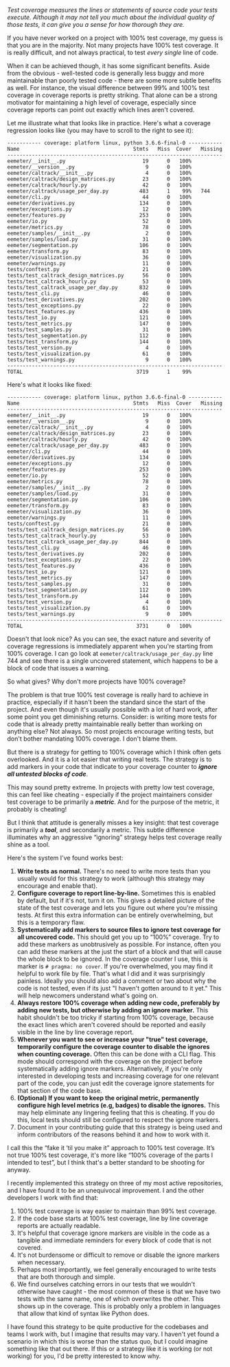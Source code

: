 _Test coverage measures the lines or statements of source code your tests execute. Although it may not tell you much about the individual quality of those tests, it can give you a sense for how thorough they are._

If you have never worked on a project with 100% test coverage, my guess is that you are in the majority. Not many projects have 100% test coverage. It is really difficult, and not always practical, to test _every single_ line of code.

When it can be achieved though, it has some significant benefits. Aside from the obvious - well-tested code is generally less buggy and more maintainable than poorly tested code - there are some more subtle benefits as well. For instance, the visual difference between 99% and 100% test coverage in coverage reports is pretty striking. That alone can be a strong motivator for maintaining a high level of coverage, especially since coverage reports can point out exactly which lines aren't covered.

Let me illustrate what that looks like in practice. Here's what a coverage regression looks like (you may have to scroll to the right to see it):

```
----------- coverage: platform linux, python 3.6.6-final-0 -----------
Name                                     Stmts   Miss  Cover   Missing
----------------------------------------------------------------------
eemeter/__init__.py                         19      0   100%
eemeter/__version__.py                       9      0   100%
eemeter/caltrack/__init__.py                 4      0   100%
eemeter/caltrack/design_matrices.py         23      0   100%
eemeter/caltrack/hourly.py                  42      0   100%
eemeter/caltrack/usage_per_day.py          483      1    99%   744
eemeter/cli.py                              44      0   100%
eemeter/derivatives.py                     134      0   100%
eemeter/exceptions.py                       12      0   100%
eemeter/features.py                        253      0   100%
eemeter/io.py                               52      0   100%
eemeter/metrics.py                          78      0   100%
eemeter/samples/__init__.py                  2      0   100%
eemeter/samples/load.py                     31      0   100%
eemeter/segmentation.py                    106      0   100%
eemeter/transform.py                        83      0   100%
eemeter/visualization.py                    36      0   100%
eemeter/warnings.py                         11      0   100%
tests/conftest.py                           21      0   100%
tests/test_caltrack_design_matrices.py      56      0   100%
tests/test_caltrack_hourly.py               53      0   100%
tests/test_caltrack_usage_per_day.py       832      0   100%
tests/test_cli.py                           46      0   100%
tests/test_derivatives.py                  202      0   100%
tests/test_exceptions.py                    22      0   100%
tests/test_features.py                     436      0   100%
tests/test_io.py                           121      0   100%
tests/test_metrics.py                      147      0   100%
tests/test_samples.py                       31      0   100%
tests/test_segmentation.py                 112      0   100%
tests/test_transform.py                    144      0   100%
tests/test_version.py                        4      0   100%
tests/test_visualization.py                 61      0   100%
tests/test_warnings.py                       9      0   100%
----------------------------------------------------------------------
TOTAL                                     3719      1    99%
```

Here's what it looks like fixed:

```
----------- coverage: platform linux, python 3.6.6-final-0 -----------
Name                                     Stmts   Miss  Cover   Missing
----------------------------------------------------------------------
eemeter/__init__.py                         19      0   100%
eemeter/__version__.py                       9      0   100%
eemeter/caltrack/__init__.py                 4      0   100%
eemeter/caltrack/design_matrices.py         23      0   100%
eemeter/caltrack/hourly.py                  42      0   100%
eemeter/caltrack/usage_per_day.py          483      0   100%
eemeter/cli.py                              44      0   100%
eemeter/derivatives.py                     134      0   100%
eemeter/exceptions.py                       12      0   100%
eemeter/features.py                        253      0   100%
eemeter/io.py                               52      0   100%
eemeter/metrics.py                          78      0   100%
eemeter/samples/__init__.py                  2      0   100%
eemeter/samples/load.py                     31      0   100%
eemeter/segmentation.py                    106      0   100%
eemeter/transform.py                        83      0   100%
eemeter/visualization.py                    36      0   100%
eemeter/warnings.py                         11      0   100%
tests/conftest.py                           21      0   100%
tests/test_caltrack_design_matrices.py      56      0   100%
tests/test_caltrack_hourly.py               53      0   100%
tests/test_caltrack_usage_per_day.py       844      0   100%
tests/test_cli.py                           46      0   100%
tests/test_derivatives.py                  202      0   100%
tests/test_exceptions.py                    22      0   100%
tests/test_features.py                     436      0   100%
tests/test_io.py                           121      0   100%
tests/test_metrics.py                      147      0   100%
tests/test_samples.py                       31      0   100%
tests/test_segmentation.py                 112      0   100%
tests/test_transform.py                    144      0   100%
tests/test_version.py                        4      0   100%
tests/test_visualization.py                 61      0   100%
tests/test_warnings.py                       9      0   100%
----------------------------------------------------------------------
TOTAL                                     3731      0   100%
```

Doesn't that look nice? As you can see, the exact nature and severity of coverage regressions is immediately apparent when you're starting from 100% coverage. I can go look at `eemeter/caltrack/usage_per_day.py` line 744 and see there is a single uncovered statement, which happens to be a block of code that issues a warning.

So what gives? Why don't more projects have 100% coverage?

The problem is that true 100% test coverage is really hard to achieve in practice, especially if it hasn't been the standard since the start of the project. And even though it's usually possible with a lot of hard work, after some point you get diminishing returns. Consider: is writing more tests for code that is already pretty maintainable really better than working on anything else? Not always. So most projects encourage writing tests, but don't bother mandating 100% coverage. I don't blame them.

But there is a strategy for getting to 100% coverage which I think often gets overlooked. And it is a lot easier that writing real tests. The strategy is to add markers in your code that indicate to your coverage counter to **_ignore all untested blocks of code_**.

This may sound pretty extreme. In projects with pretty low test coverage, this can feel like cheating - especially if the project maintainers consider test coverage to be primarily a **_metric_**. And for the purpose of the metric, it probably is cheating!

But I think that attitude is generally misses a key insight: that test coverage is primarily a **_tool_**, and secondarily a metric. This subtle difference illuminates why an aggressive “ignoring” strategy helps test coverage really shine as a tool.

Here's the system I've found works best:

1. **Write tests as normal.** There's no need to write more tests than you usually would for this strategy to work (although this strategy may encourage and enable that).
2. **Configure coverage to report line-by-line.** Sometimes this is enabled by default, but if it's not, turn it on. This gives a detailed picture of the state of the test coverage and lets you figure out where you're missing tests. At first this extra information can be entirely overwhelming, but this is a temporary flaw.
3. **Systematically add markers to source files to ignore test coverage for all uncovered code.** This should get you up to “100%” coverage. Try to add these markers as unobtrusively as possible. For instance, often you can add these markers at the just the start of a block and that will cause the whole block to be ignored. In the coverage counter I use, this is marker is `# pragma: no cover`. If you're overwhelmed, you may find it helpful to work file by file. That's what I did and it was surprisingly painless. Ideally you should also add a comment or two about why the code is not tested, even if its just "I haven't gotten around to it yet." This will help newcomers understand what's going on.
4. **Always restore 100% coverage when adding new code, preferably by adding new tests, but otherwise by adding an ignore marker.** This habit shouldn't be too tricky if starting from 100% coverage, because the exact lines which aren't covered should be reported and easily visible in the line by line coverage report.
5. **Whenever you want to see or increase your "true" test coverage, temporarily configure the coverage counter to disable the ignores when counting coverage.** Often this can be done with a CLI flag. This mode should correspond with the coverage on the project before systematically adding ignore markers. Alternatively, if you're only interested in developing tests and increasing coverage for one relevant part of the code, you can just edit the coverage ignore statements for that section of the code base.
6. **(Optional) If you want to keep the original metric, permanently configure high level metrics (e.g, badges) to disable the ignores.** This may help eliminate any lingering feeling that this is cheating. If you do this, local tests should still be configured to respect the ignore markers.
7. Document in your contributing guide that this strategy is being used and inform contributors of the reasons behind it and how to work with it.

I call this the “fake it ‘til you make it” approach to 100% test coverage. It’s not true 100% test coverage, it's more like “100% coverage of the parts I intended to test”, but I think that's a better standard to be shooting for anyway.

I recently implemented this strategy on three of my most active repositories, and I have found it to be an unequivocal improvement. I and the other developers I work with find that:

1. 100% test coverage is way easier to maintain than 99% test coverage.
2. If the code base starts at 100% test coverage, line by line coverage reports are actually readable.
3. It's helpful that coverage ignore markers are visible in the code as a tangible and immediate reminders for every block of code that is not covered.
4. It's not burdensome or difficult to remove or disable the ignore markers when necessary.
5. Perhaps most importantly, we feel generally encouraged to write tests that are both thorough and simple.
6. We find ourselves catching errors in our tests that we wouldn't  otherwise have caught - the most common of these is that we have two tests with the same name, one of which overwrites the other. This shows up in the coverage. This is probably only a problem in languages that allow that kind of syntax like Python does.

I have found this strategy to be quite productive for the codebases and teams I work with, but I imagine that results may vary. I haven't yet found a scenario in which this is worse than the status quo, but I could imagine something like that out there. If this or a strategy like it is working (or not working) for you, I'd be pretty interested to know why.
